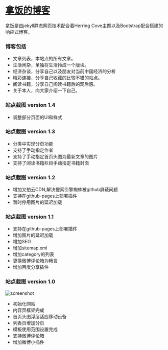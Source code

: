 [拿饭的博客](http://naffan.cn)
============

拿饭是由jekyll静态网页技术配合着Herring Cove主题以及Bootstrap配合搭建的响应式博客。


### 博客包括 

* 文章列表，本站点的所有文章。
* 生活闲杂，单独将生活拎成一个版块。
* 经济杂谈，分享自己以及朋友对当前中国经济的分析
* 精彩连接，分享自己收藏的比较不错的站点。
* 阅读书籍，分享自己阅读书籍后的观后感。
* 关于本人，向大家介绍一下自己。

### 站点截图 version 1.4

* 调整部分页面的UI和样式

### 站点截图 version 1.3

* 分类中实现分页功能
* 支持了手动指定作者
* 支持了手动指定首页头图为最新文章的图片
* 支持了阅读书籍栏目手动指定书籍封面

### 站点截图 version 1.2

* 增加又拍云CDN,解决搜索引擎蜘蛛被github屏蔽问题
* 支持在github-pages上部署插件
* 暂时停用图片的延迟加载

### 站点截图 version 1.1

* 支持在github-pages上部署插件
* 增加图片的延迟加载
* 增加SEO
* 增加sitemap.xml
* 增加category的列表
* 更换微博评论箱为畅言
* 增加百度分享插件


### 站点截图 version 1.0

![screenshot](http://ww4.sinaimg.cn/large/73b41ab2jw1f8724mnmuej20yx1jqtsg.jpg)

* 初始化网站
* 内容页框架完成
* 首页头图浮层适应移动设备
* 列表页增加分页
* 模板使用范围设置完成
* 支持微博评论箱
* 增加微博小插件



